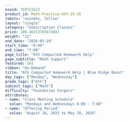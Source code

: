 ```yaml
---
ecwid: 769721623
product_id: Math-Practice-6th-25-26
robots: "noindex, follow"
layout: "single"
category: "Subscription Classes"
price: 189.46315789473687
weight: "12"
end_date: "2026-05-18"
start_time: "6:00"
end_time: "7:00"
page_title: "6th Compacted Homework Help"
page_subtitle: "Math Support"
featured: 163
ribbon: "On-Demand"
title: "6th Compacted Homework Help | Blue Ridge Boost"
day_tags: ["Monday", "Wednesday"]
grade_tags: ["6th"]
subject_tags: ["Math"]
difficulty: "Foundation Forgers"
attributes:
- name: "Class Meeting Schedule"
  value: "Mondays and Wednesdays 6:00 - 7:00"
- name: "Offering Period"
  value: "August 18, 2025 to May 18, 2026"
---
```

